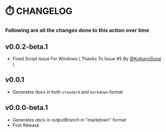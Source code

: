 # ⏱️ CHANGELOG

### Following are all the changes done to this action over time

## v0.0.2-beta.1

- Fixed Script Issue For Windows ( Thanks To Issue #5 By [@KulkarniSuraj](https://github.com/KulkarniSuraj) )

## v0.0.1

- Generates docs in both `standard` and `markdown` format

## v0.0.0-beta.1

- Generates docs in outputBranch in "markdown" format
- First Release
